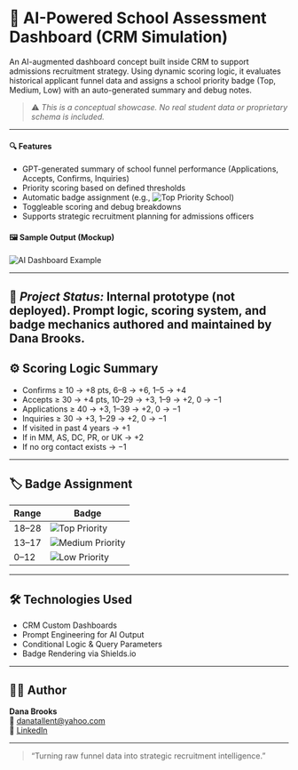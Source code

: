# 🧠 AI-Powered School Assessment Dashboard (CRM Simulation)

An AI-augmented dashboard concept built inside CRM to support admissions recruitment strategy. Using dynamic scoring logic, it evaluates historical applicant funnel data and assigns a school priority badge (Top, Medium, Low) with an auto-generated summary and debug notes.

> ⚠️ *This is a conceptual showcase. No real student data or proprietary schema is included.*

---

#### 🔍 Features
- GPT-generated summary of school funnel performance (Applications, Accepts, Confirms, Inquiries)
- Priority scoring based on defined thresholds
- Automatic badge assignment (e.g., ![Top Priority School](https://img.shields.io/badge/Top%20Priority%20School-forestgreen))
- Toggleable scoring and debug breakdowns
- Supports strategic recruitment planning for admissions officers

#### 🖼️ Sample Output (Mockup)

![AI Dashboard Example](Mock20%School20%Dashnboard.png)

---
🧠 *Project Status:* Internal prototype (not deployed). Prompt logic, scoring system, and badge mechanics authored and maintained by Dana Brooks.
---

## ⚙️ Scoring Logic Summary

- Confirms ≥ 10 → +8 pts, 6–8 → +6, 1–5 → +4  
- Accepts ≥ 30 → +4 pts, 10–29 → +3, 1–9 → +2, 0 → −1  
- Applications ≥ 40 → +3, 1–39 → +2, 0 → −1  
- Inquiries ≥ 30 → +3, 1–29 → +2, 0 → −1  
- If visited in past 4 years → +1  
- If in MM, AS, DC, PR, or UK → +2  
- If no org contact exists → −1  

---

## 🏷️ Badge Assignment

| Range | Badge |
|-------|--------|
| 18–28 | ![Top Priority](https://img.shields.io/badge/Top%20Priority%20School-forestgreen) |
| 13–17 | ![Medium Priority](https://img.shields.io/badge/Medium%20Priority%20School-yellow) |
| 0–12  | ![Low Priority](https://img.shields.io/badge/Low%20Priority%20School-red) |

---

## 🛠️ Technologies Used

- CRM Custom Dashboards  
- Prompt Engineering for AI Output  
- Conditional Logic & Query Parameters  
- Badge Rendering via Shields.io  

---

## 👩‍💼 Author

**Dana Brooks**  
📧 danatallent@yahoo.com  
🔗 [LinkedIn](https://linkedin.com/in/dana-tallent-brooks-a15977a0)

---

> “Turning raw funnel data into strategic recruitment intelligence.”
